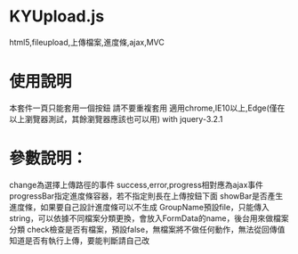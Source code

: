 # KYUpload.js
html5,fileupload,上傳檔案,進度條,ajax,MVC

# 使用說明
本套件一頁只能套用一個按鈕
請不要重複套用
適用chrome,IE10以上,Edge(僅在以上瀏覽器測試，其餘瀏覽器應該也可以用)
with jquery-3.2.1

# 參數說明：
change為選擇上傳路徑的事件
success,error,progress相對應為ajax事件
progressBar指定進度條容器，若不指定則長在上傳按鈕下面
showBar是否產生進度條，如果要自己設計進度條可以不生成
GroupName預設file，只能傳入string，可以依據不同檔案分類更換，會放入FormData的name，後台用來做檔案分類
check檢查是否有檔案，預設false，無檔案將不做任何動作，無法從回傳值知道是否有執行上傳，要能判斷請自己改
